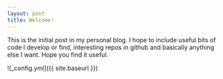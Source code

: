 ```yaml
---
layout: post
title: Welcome!
---
```


This is the initial post in my personal blog. I hope to include useful bits of code I develop or find, interesting repos in github and basically anything else I want. Hope you find it useful.

![_config.yml]({{ site.baseurl }})
<!-- 
The easiest way to make your first post is to edit this one. Go into /_posts/ and update the Hello World markdown file. For more instructions head over to the [Jekyll Now repository](https://github.com/barryclark/jekyll-now) on GitHub. -->
